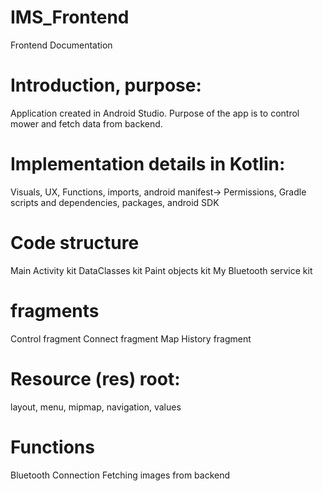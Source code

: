 # IMS_Frontend

Frontend Documentation

# Introduction, purpose:
Application created in Android Studio. Purpose of the app is to control mower and fetch data from backend.

# Implementation details in Kotlin:

Visuals, UX, Functions, imports, android manifest-> Permissions,
Gradle scripts and dependencies, packages, android SDK

# Code structure
Main Activity kit
DataClasses kit
Paint objects kit
My Bluetooth service kit
# fragments
Control fragment
Connect fragment
Map History fragment

# Resource (res) root:
layout, menu, mipmap, navigation, values
# Functions
Bluetooth Connection
Fetching images from backend
